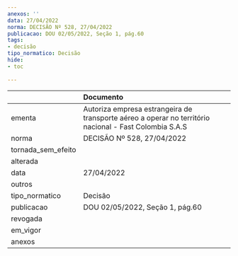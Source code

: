 ```yaml
---
anexos: ''
data: 27/04/2022
norma: DECISÃO Nº 528, 27/04/2022
publicacao: DOU 02/05/2022, Seção 1, pág.60
tags:
- decisão
tipo_normatico: Decisão
hide: 
- toc 
 
---
```


|                    | Documento                                                                                              |
|:-------------------|:-------------------------------------------------------------------------------------------------------|
| ementa             | Autoriza empresa estrangeira de transporte aéreo a operar no território nacional - Fast Colombia S.A.S |
| norma              | DECISÃO Nº 528, 27/04/2022                                                                             |
| tornada_sem_efeito |                                                                                                        |
| alterada           |                                                                                                        |
| data               | 27/04/2022                                                                                             |
| outros             |                                                                                                        |
| tipo_normatico     | Decisão                                                                                                |
| publicacao         | DOU 02/05/2022, Seção 1, pág.60                                                                        |
| revogada           |                                                                                                        |
| em_vigor           |                                                                                                        |
| anexos             |                                                                                                        |